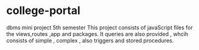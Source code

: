 # college-portal
dbms mini project 5th semester
This project consists of javaScript files for the views,routes ,app and packages.
It queries are also provided , whcih consists of simple , complex , also triggers and stored procedures.
